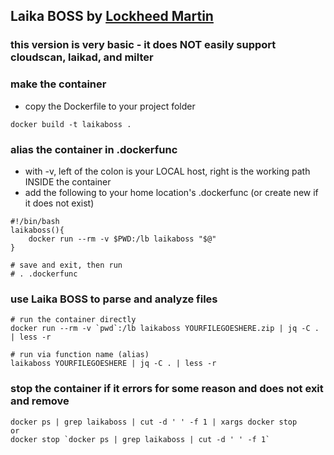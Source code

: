 ## Laika BOSS by [Lockheed Martin](https://github.com/lmco/laikaboss)

### this version is very basic - it does NOT easily support cloudscan, laikad, and milter

### make the container
- copy the Dockerfile to your project folder
```
docker build -t laikaboss .
```

### alias the container in .dockerfunc
- with -v, left of the colon is your LOCAL host, right is the working path INSIDE the container
- add the following to your home location's .dockerfunc (or create new if it does not exist)
```
#!/bin/bash
laikaboss(){
	docker run --rm -v $PWD:/lb laikaboss "$@"
}

# save and exit, then run
# . .dockerfunc
```

### use Laika BOSS to parse and analyze files
```
# run the container directly
docker run --rm -v `pwd`:/lb laikaboss YOURFILEGOESHERE.zip | jq -C . | less -r

# run via function name (alias)
laikaboss YOURFILEGOESHERE | jq -C . | less -r
```

### stop the container if it errors for some reason and does not exit and remove
```
docker ps | grep laikaboss | cut -d ' ' -f 1 | xargs docker stop
or
docker stop `docker ps | grep laikaboss | cut -d ' ' -f 1`
```
